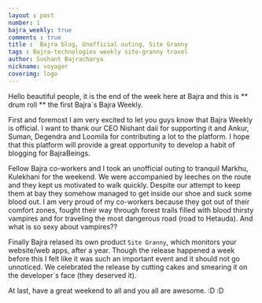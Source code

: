 ```yaml
---
layout : post
number: 1
bajra_weekly: true
comments : true
title :  Bajra blog, Unofficial outing, Site Granny
tags : Bajra-technologies weekly site-granny travel
author: Sushant Bajracharya
nickname: voyager
coverimg: logo
---
```


Hello beautiful people, it is the end of the week here at Bajra and this is ** drum roll ** the first Bajra`s Bajra Weekly.

First and foremost I am very excited to let you guys know that Bajra Weekly is official. I want to thank our CEO Nishant daii for supporting it and Ankur, Suman, Degendra and Loomila for contributing a lot to the platform. I hope that this platform will provide a great opportunity to develop a habit of blogging for BajraBeings.


Fellow Bajra co-workers and I took an unofficial outing to tranquil Markhu, Kulekhani for the weekend. We were accompanied by leeches on the route and they kept us motivated to walk quickly. Despite our attempt to keep them at bay they somehow managed to get inside our shoe and suck some blood out. I am very proud of my co-workers because they got out of their comfort zones, fought their way through forest trails filled with blood thirsty vampires and for traveling the most dangerous road (road to Hetauda). And what is so sexy about vampires??

Finally Bajra relased its own product `Site Granny`, which monitors your website/web apps, after a year. Though the release happened a week before this I felt like it was such an important event and it should not go unnoticed. We celebrated the release by cutting cakes and smearing it on the developer`s face (they deserved it).

At last, have a great weekend to all and you all are awesome. :D :D
